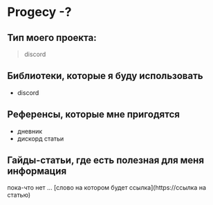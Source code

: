 # Progecy -?
## Тип моего проекта:
> discord

## Библиотеки, которые я буду использовать
- discord

## Референсы, которые мне пригодятся
- дневник
- дискорд статьи

## Гайды-статьи, где есть полезная для меня информация
пока-что нет ... [слово на котором будет ссылка](https://ссылка на статью)

